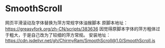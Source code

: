 # SmoothScroll
网页平滑滚动及字体替换为萍方常规字体油猴脚本
原脚本地址：https://greasyfork.org/zh-CN/scripts/383636
因觉得原脚本字体的萍方粗体过于粗大，于是自己改为了较细的萍方常规。
安装地址：https://cdn.jsdelivr.net/gh/ChirmyRam/SmoothScroll@1.0/SmoothScroll.js
